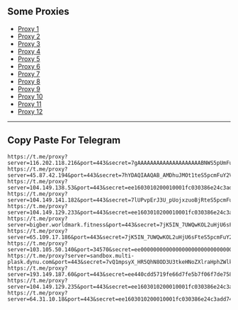 Some Proxies
---
- [Proxy 1](https://t.me/proxy?server=116.202.118.216&port=443&secret=7gAAAAAAAAAAAAAAAAAAAABNWS5pUmFuQ2VsbC5LaXI)
- [Proxy 2](https://t.me/proxy?server=45.87.42.194&port=443&secret=7hYDAQIAAQAB_AMDhuJMOt1teS5pcmFuY2VsbC5pcg)
- [Proxy 3](https://t.me/proxy?server=104.149.138.53&port=443&secret=ee1603010200010001fc030386e24c3add6d792e6972616e63656c6c2e6972)
- [Proxy 4](https://t.me/proxy?server=104.149.141.182&port=443&secret=7lUPvpErJ3U_pUojxzuoBjRteS5pcmFuY2VsbC5pcg%3D%3D)
- [Proxy 5](https://t.me/proxy?server=104.149.129.233&port=443&secret=ee1603010200010001fc030386e24c3add6d792e6972616e63656c6c2e6972)
- [Proxy 6](https://t.me/proxy?server=bigber.worldmark.fitness&port=443&secret=7jK5IN_7UWQwKOL2uHjU6sF3d3cuZ29vZ2xlLnNob3A)
- [Proxy 7](https://t.me/proxy?server=65.109.17.186&port=443&secret=7jK5IN_7UWQwKOL2uHjU6sFteS5pcmFuY2VsbC5pcg)
- [Proxy 8](https://t.me/proxy?server=103.105.50.140&port=34570&secret=ee000000000000000000000000000000006d79736f6e2e64756f6c696e676f2e636f6d)
- [Proxy 9](https://t.me/proxy?server=sandbox.multi-plask.dynu.com&port=443&secret=7vQ1mpsyX_HR5QhN8OD3U3tkeHNoZXlraHphZWlkLmNsb3VkZnJvbnQubmV0)
- [Proxy 10](https://t.me/proxy?server=193.149.187.60&port=443&secret=ee440cdd5719fe66d7fe5b7f06f7de758c6d797765622e64756f6c696e676f2e636f6d)
- [Proxy 11](https://t.me/proxy?server=104.149.129.235&port=443&secret=ee1603010200010001fc030386e24c3add6d792e6972616e63656c6c2e6972)
- [Proxy 12](https://t.me/proxy?server=64.31.10.18&port=443&secret=ee1603010200010001fc030386e24c3add74656c65776562696f6e2e636f6d)
---
Copy Paste For Telegram
---
```
https://t.me/proxy?server=116.202.118.216&port=443&secret=7gAAAAAAAAAAAAAAAAAAAABNWS5pUmFuQ2VsbC5LaXI
https://t.me/proxy?server=45.87.42.194&port=443&secret=7hYDAQIAAQAB_AMDhuJMOt1teS5pcmFuY2VsbC5pcg
https://t.me/proxy?server=104.149.138.53&port=443&secret=ee1603010200010001fc030386e24c3add6d792e6972616e63656c6c2e6972
https://t.me/proxy?server=104.149.141.182&port=443&secret=7lUPvpErJ3U_pUojxzuoBjRteS5pcmFuY2VsbC5pcg%3D%3D
https://t.me/proxy?server=104.149.129.233&port=443&secret=ee1603010200010001fc030386e24c3add6d792e6972616e63656c6c2e6972
https://t.me/proxy?server=bigber.worldmark.fitness&port=443&secret=7jK5IN_7UWQwKOL2uHjU6sF3d3cuZ29vZ2xlLnNob3A
https://t.me/proxy?server=65.109.17.186&port=443&secret=7jK5IN_7UWQwKOL2uHjU6sFteS5pcmFuY2VsbC5pcg
https://t.me/proxy?server=103.105.50.140&port=34570&secret=ee000000000000000000000000000000006d79736f6e2e64756f6c696e676f2e636f6d
https://t.me/proxy?server=sandbox.multi-plask.dynu.com&port=443&secret=7vQ1mpsyX_HR5QhN8OD3U3tkeHNoZXlraHphZWlkLmNsb3VkZnJvbnQubmV0
https://t.me/proxy?server=193.149.187.60&port=443&secret=ee440cdd5719fe66d7fe5b7f06f7de758c6d797765622e64756f6c696e676f2e636f6d
https://t.me/proxy?server=104.149.129.235&port=443&secret=ee1603010200010001fc030386e24c3add6d792e6972616e63656c6c2e6972
https://t.me/proxy?server=64.31.10.18&port=443&secret=ee1603010200010001fc030386e24c3add74656c65776562696f6e2e636f6d
```